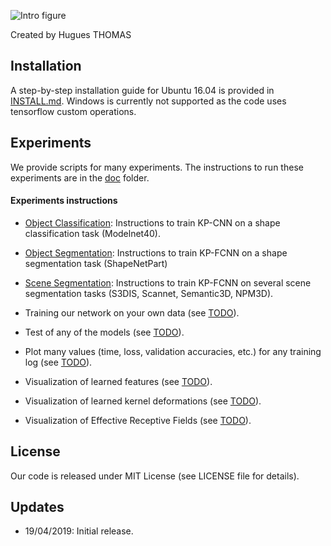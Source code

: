 
![Intro figure](https://github.com/HuguesTHOMAS/KPConv/blob/master/doc/Github_intro.png)

Created by Hugues THOMAS

## Installation

A step-by-step installation guide for Ubuntu 16.04 is provided in [INSTALL.md](./INSTALL.md). Windows is currently not supported as the code uses tensorflow custom operations.


## Experiments

We provide scripts for many experiments. The instructions to run these experiments are in the [doc](./doc) folder.

#### Experiments instructions

* [Object Classification](./doc/object_classification_guide.md): Instructions to train KP-CNN on a shape classification
 task (Modelnet40).
 
* [Object Segmentation](./doc/object_segmentation_guide.md): Instructions to train KP-FCNN on a shape segmentation task
 (ShapeNetPart)
 
* [Scene Segmentation](./doc/scene_segmentation_guide.md): Instructions to train KP-FCNN on several scene segmentation 
 tasks (S3DIS, Scannet, Semantic3D, NPM3D).
 
* Training our network on your own data (see [TODO](./doc/TODO.md)).

* Test of any of the models (see [TODO](./doc/TODO.md)).

* Plot many values (time, loss, validation accuracies, etc.) for any training log (see [TODO](./doc/TODO.md)).

* Visualization of learned features (see [TODO](./doc/TODO.md)).

* Visualization of learned kernel deformations (see [TODO](./doc/TODO.md)).

* Visualization of Effective Receptive Fields (see [TODO](./doc/TODO.md)).
 

 
 
 

## License
Our code is released under MIT License (see LICENSE file for details).

## Updates
* 19/04/2019: Initial release.

